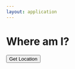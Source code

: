 ```yaml
---
layout: application
---
```


<style>
.countries {
  fill: #ddd;
}

.location {
  fill: none;
  stroke: #951F2B;
  stroke-width: 2px;
}
</style>


# Where am I?

<button id='get-location'>Get Location</button>


<div id='map-container'></div>

<script src='{{site.baseurl}}/apps/location-api/app.js'></script>

<script>
var width  = 800,
    height = 400,
    geoData;

var div = d3.select('#map-container');

// Projection and Generator
var projection = d3.geo.equirectangular()
  .translate([width / 2, height / 2]);

var pathGenerator = d3.geo.path()
  .projection(projection);

var geoJsonUrl = '{{site.baseurl}}/assets/data/cultural-1-50m/countries.json';


d3.json(geoJsonUrl, function(error, data) {

  if (error) { throw error; }

  var svg = div.selectAll('svg.map').data([data]);

  svg.enter().append('svg')
    .classed('map', true);

  svg
    .attr('width', width)
    .attr('height', height);

  svg.exit().remove();

  // Create a group to hold the map
  var mapGroup = svg.selectAll('g.map').data([data]);

  mapGroup.enter().append('g')
    .classed('map', true);

  mapGroup.exit().remove();

  // Create the Paths
  var path = mapGroup.selectAll('path.countries').data([data]);

  path.enter().append('path')
    .classed('countries', true);

  path.attr('d', pathGenerator);

  path.exit().remove();

});


function updateMap(position) {

  if (!position) { return ; }

  var coords = position.coords,
      pos = projection([coords.longitude, coords.latitude]);

  var svg = div.select('svg.map');

  // Create a group to hold the location
  var locGroup = svg.selectAll('g.loc').data([pos]);

  locGroup.enter().append('g')
    .classed('loc', true);

  locGroup.exit().remove();  

  var rx = d3.max([Math.abs(pos[0], 0), Math.abs(pos[0] - width)]),
      ry = d3.max([Math.abs(pos[1], 0), Math.abs(pos[1] - height)]),
      rMax = d3.max([rx, ry]);

  // Create the circle
  var circle = locGroup.selectAll('circle.location').data([pos]);

  circle.enter().append('circle')
    .attr('r', rMax)
    .attr('cx', function(d) { return d[0]; })
    .attr('cy', function(d) { return d[1]; })
    .classed('location', true);

  circle.transition().duration(1e3)
    .ease('cubic')
    .attr('r', 4)
    .attr('fill', '#951F2B');

  circle.exit().remove();
}

d3.select('#get-location').on('click', function() {
  navigator.geolocation.getCurrentPosition(updateMap);
});

</script>
